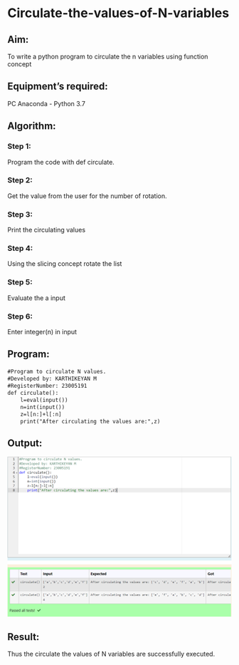 # Circulate-the-values-of-N-variables
## Aim:
To write a python program to circulate the n variables using function concept
## Equipment’s required:
PC
Anaconda - Python 3.7
## Algorithm: 
### Step 1: 
Program the code with def circulate.
### Step 2:
Get the value from the user for the number of rotation. 
### Step 3: 
Print the circulating values
### Step 4: 
Using the slicing concept rotate the list
### Step 5: 
Evaluate the a input
### Step 6:
Enter integer(n) in input 
## Program:
``````
#Program to circulate N values.
#Developed by: KARTHIKEYAN M
#RegisterNumber: 23005191
def circulate():
    l=eval(input())
    n=int(input())
    z=l[n:]+l[:n]
    print("After circulating the values are:",z)
``````
## Output:
![OUTPUT](/circulate.png)
## Result:
Thus the circulate the values of N variables are successfully executed.